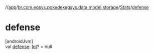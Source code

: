 //[app](../../../index.md)/[br.com.egsys.pokedexegsys.data.model.storage](../index.md)/[Stats](index.md)/[defense](defense.md)

# defense

[androidJvm]\
val [defense](defense.md): [Int](https://kotlinlang.org/api/latest/jvm/stdlib/kotlin/-int/index.html)? = null
